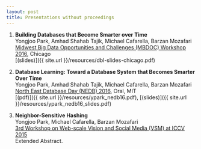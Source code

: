 ```yaml
---
layout: post
title: Presentations without proceedings
---
```


1. **Building Databases that Become Smarter over Time**  
   Yongjoo Park, Amhad Shahab Tajik, Michael Cafarella, Barzan Mozafari  
   [Midwest Big Data Opportunities and Challenges (MBDOC) Workshop
   2016](http://people.cs.uchicago.edu/~aelmore/mbdoc.html),
   Chicago  
   [(slides)]({{ site.url }}/resources/dbl-slides-chicago.pdf)

1. **Database Learning: Toward a Database System that Becomes Smarter Over Time**  
   Yongjoo Park, Amhad Shahab Tajik, Michael Cafarella, Barzan Mozafari  
   [North East Database Day (NEDB) 2016](http://mitdbg.github.io/nedbday/2016/), Oral, MIT  
   [(pdf)]({{ site.url }}/resources/ypark_nedb16.pdf),
   [(slides)]({{ site.url }}/resources/ypark_nedb16_slides.pdf)

1. **Neighbor-Sensitive Hashing**  
   Yongjoo Park, Michael Cafarella, Barzan Mozafari  
   [3rd Workshop on Web-scale Vision and Social Media
   (VSM) at ICCV 2015](https://sites.google.com/site/vsm2015iccv/)  
   Extended Abstract.
